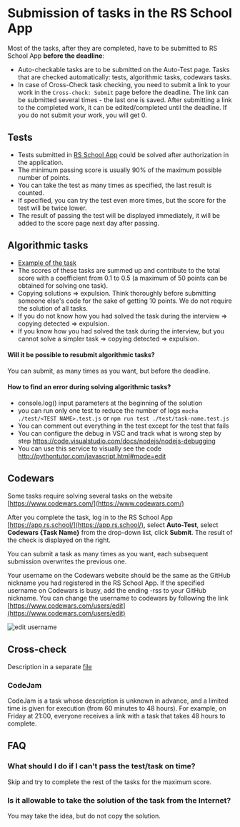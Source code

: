 # Submission of tasks in the RS School App

Most of the tasks, after they are completed, have to be submitted to RS School App **before the deadline**:

- Auto-checkable tasks are to be submitted on the Auto-Test page. Tasks that are checked automatically: tests, algorithmic tasks, codewars tasks.
- In case of Cross-Check task checking, you need to submit a link to your work in the `Cross-check: Submit` page before the deadline. The link can be submitted several times - the last one is saved. After submitting a link to the completed work, it can be edited/completed until the deadline. If you do not submit your work, you will get 0.

## Tests

- Tests submitted in [RS School App](https://app.rs.school/) could be solved after authorization in the application.
- The minimum passing score is usually 90% of the maximum possible number of points.
- You can take the test as many times as specified, the last result is counted.
- If specified, you can try the test even more times, but the score for the test will be twice lower.
- The result of passing the test will be displayed immediately, it will be added to the score page next day after passing.

## Algorithmic tasks

- [Example of the task](https://github.com/AlreadyBored/basic-js)
- The scores of these tasks are summed up and contribute to the total score with a coefficient from 0.1 to 0.5 (a maximum of 50 points can be obtained for solving one task).
- Copying solutions ⇒ expulsion. Think thoroughly before submitting someone else's code for the sake of getting 10 points. We do not require the solution of all tasks.
- If you do not know how you had solved the task during the interview ⇒ copying detected ⇒ expulsion.
- If you know how you had solved the task during the interview, but you cannot solve a simpler task ⇒ copying detected ⇒ expulsion.

#### Will it be possible to resubmit algorithmic tasks?

You can submit, as many times as you want, but before the deadline.

#### How to find an error during solving algorithmic tasks?

- console.log() input parameters at the beginning of the solution
- you can run only one test to reduce the number of logs
  `mocha ./test/<TEST NAME>.test.js`
  or
  `npm run test ./test/task-name.test.js`
- You can comment out everything in the test except for the test that fails
- You can configure the debug in VSC and track what is wrong step by step  https://code.visualstudio.com/docs/nodejs/nodejs-debugging
- You can use this service to visually see the code http://pythontutor.com/javascript.html#mode=edit

## Codewars

Some tasks require solving several tasks on the website [https://www.codewars.com/](https://www.codewars.com/)

After you complete the task, log in to the RS School App [https://app.rs.school/](https://app.rs.school/), select **Auto-Test**, select **Codewars {Task Name}** from the drop-down list, click **Submit**. The result of the check is displayed on the right.

You can submit a task as many times as you want, each subsequent submission overwrites the previous one.

Your username on the Codewars website should be the same as the GitHub nickname you had registered in the RS School App. If the specified username on Codewars is busy, add the ending -rss to your GitHub nickname. You can change the username to codewars by following the link [https://www.codewars.com/users/edit](https://www.codewars.com/users/edit)

![edit username](images/rs-app-tasks-1.jpg)

## Cross-check

Description in a separate [file](cross-check-flow.md)

### CodeJam

CodeJam is a task whose description is unknown in advance, and a limited time is given for execution (from 60 minutes to 48 hours).
For example, on Friday at 21:00, everyone receives a link with a task that takes 48 hours to complete.

## FAQ

### What should I do if I can't pass the test/task on time?

Skip and try to complete the rest of the tasks for the maximum score.

### Is it allowable to take the solution of the task from the Internet?

You may take the idea, but do not copy the solution.
